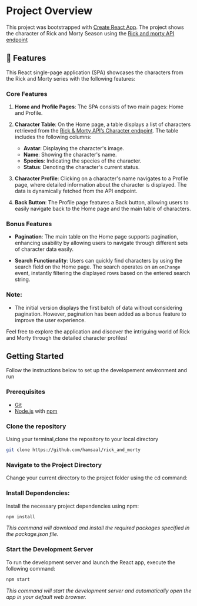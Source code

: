 # Project Overview

This project was bootstrapped with [Create React App](https://github.com/facebook/create-react-app). The project
shows the character of Rick and Morty Season using the [Rick and morty API endpoint](https://rickandmortyapi.com)

## 🌟 Features

This React single-page application (SPA) showcases the characters from the Rick and Morty series with the following features:

### Core Features

1. **Home and Profile Pages**: The SPA consists of two main pages: Home and Profile.
2. **Character Table**: On the Home page, a table displays a list of characters retrieved from the [Rick & Morty API’s Character endpoint](https://rickandmortyapi.com/). The table includes the following columns:

   - **Avatar**: Displaying the character's image.
   - **Name**: Showing the character's name.
   - **Species**: Indicating the species of the character.
   - **Status**: Denoting the character's current status.

3. **Character Profile**: Clicking on a character's name navigates to a Profile page, where detailed information about the character is displayed. The data is dynamically fetched from the API endpoint.

4. **Back Button**: The Profile page features a Back button, allowing users to easily navigate back to the Home page and the main table of characters.

### Bonus Features

- **Pagination**: The main table on the Home page supports pagination, enhancing usability by allowing users to navigate through different sets of character data easily.

- **Search Functionality**: Users can quickly find characters by using the search field on the Home page. The search operates on an `onChange` event, instantly filtering the displayed rows based on the entered search string.

### Note:

- The initial version displays the first batch of data without considering pagination. However, pagination has been added as a bonus feature to improve the user experience.

Feel free to explore the application and discover the intriguing world of Rick and Morty through the detailed character profiles!

## Getting Started

Follow the instructions below to set up the
developement environment and run

### Prerequisites

- [Git](https://git-scm.com/)
- [Node.js](https://nodejs.org/) with [npm](htttps://www.npmjs.com/)

### Clone the repository

Using your terminal,clone the repository to your local directory

```sh
git clone https://github.com/hamsaal/rick_and_morty
```

### Navigate to the Project Directory

Change your current directory to the project folder using the cd command:

### Install Dependencies:

Install the necessary project dependencies using npm:

```sh
npm install
```

_This command will download and install the required packages specified in the package.json file._

### Start the Development Server

To run the development server and launch the React app, execute the following command:

```s
npm start
```

_This command will start the development server and automatically open the app in your default web browser._
